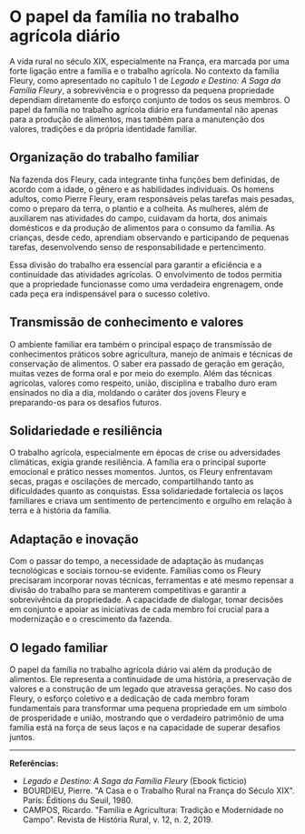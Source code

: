 # O papel da família no trabalho agrícola diário

A vida rural no século XIX, especialmente na França, era marcada por uma forte ligação entre a família e o trabalho agrícola. No contexto da família Fleury, como apresentado no capítulo 1 de *Legado e Destino: A Saga da Família Fleury*, a sobrevivência e o progresso da pequena propriedade dependiam diretamente do esforço conjunto de todos os seus membros. O papel da família no trabalho agrícola diário era fundamental não apenas para a produção de alimentos, mas também para a manutenção dos valores, tradições e da própria identidade familiar.

## Organização do trabalho familiar

Na fazenda dos Fleury, cada integrante tinha funções bem definidas, de acordo com a idade, o gênero e as habilidades individuais. Os homens adultos, como Pierre Fleury, eram responsáveis pelas tarefas mais pesadas, como o preparo da terra, o plantio e a colheita. As mulheres, além de auxiliarem nas atividades do campo, cuidavam da horta, dos animais domésticos e da produção de alimentos para o consumo da família. As crianças, desde cedo, aprendiam observando e participando de pequenas tarefas, desenvolvendo senso de responsabilidade e pertencimento.

Essa divisão do trabalho era essencial para garantir a eficiência e a continuidade das atividades agrícolas. O envolvimento de todos permitia que a propriedade funcionasse como uma verdadeira engrenagem, onde cada peça era indispensável para o sucesso coletivo.

## Transmissão de conhecimento e valores

O ambiente familiar era também o principal espaço de transmissão de conhecimentos práticos sobre agricultura, manejo de animais e técnicas de conservação de alimentos. O saber era passado de geração em geração, muitas vezes de forma oral e por meio do exemplo. Além das técnicas agrícolas, valores como respeito, união, disciplina e trabalho duro eram ensinados no dia a dia, moldando o caráter dos jovens Fleury e preparando-os para os desafios futuros.

## Solidariedade e resiliência

O trabalho agrícola, especialmente em épocas de crise ou adversidades climáticas, exigia grande resiliência. A família era o principal suporte emocional e prático nesses momentos. Juntos, os Fleury enfrentavam secas, pragas e oscilações de mercado, compartilhando tanto as dificuldades quanto as conquistas. Essa solidariedade fortalecia os laços familiares e criava um sentimento de pertencimento e orgulho em relação à terra e à história da família.

## Adaptação e inovação

Com o passar do tempo, a necessidade de adaptação às mudanças tecnológicas e sociais tornou-se evidente. Famílias como os Fleury precisaram incorporar novas técnicas, ferramentas e até mesmo repensar a divisão do trabalho para se manterem competitivas e garantir a sobrevivência da propriedade. A capacidade de dialogar, tomar decisões em conjunto e apoiar as iniciativas de cada membro foi crucial para a modernização e o crescimento da fazenda.

## O legado familiar

O papel da família no trabalho agrícola diário vai além da produção de alimentos. Ele representa a continuidade de uma história, a preservação de valores e a construção de um legado que atravessa gerações. No caso dos Fleury, o esforço coletivo e a dedicação de cada membro foram fundamentais para transformar uma pequena propriedade em um símbolo de prosperidade e união, mostrando que o verdadeiro patrimônio de uma família está na força de seus laços e na capacidade de superar desafios juntos.

---

**Referências:**

- *Legado e Destino: A Saga da Família Fleury* (Ebook fictício)
- BOURDIEU, Pierre. "A Casa e o Trabalho Rural na França do Século XIX". Paris: Éditions du Seuil, 1980.
- CAMPOS, Ricardo. "Família e Agricultura: Tradição e Modernidade no Campo". Revista de História Rural, v. 12, n. 2, 2019.